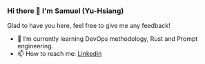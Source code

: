 ### Hi there 👋 I'm Samuel (Yu-Hsiang)

Glad to have you here, feel free to give me any feedback!
<!--
**samuelTyh/samueltyh** is a ✨ _special_ ✨ repository because its `README.md` (this file) appears on your GitHub profile.

Here are some ideas to get you started:

- 🔭 I’m currently working on ...
- 🌱 I’m currently learning ...
- 👯 I’m looking to collaborate on ...
- 🤔 I’m looking for help with ...
- 💬 Ask me about ...
- 📫 How to reach me: ...
- 😄 Pronouns: ...
- ⚡ Fun fact: ...
-->
- 🌱 I’m currently learning DevOps methodology, Rust and Prompt engineering.
- 📫 How to reach me: [Linkedin](https://www.linkedin.com/in/samuel-tseng/)

